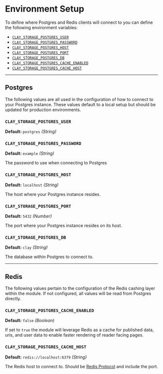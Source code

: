 # Environment Setup

To define where Postgres and Redis clients will connect to you can define the following environment variables:

- [`CLAY_STORAGE_POSTGRES_USER`](#clay_storage_postgres_user)
- [`CLAY_STORAGE_POSTGRES_PASSWORD`](#clay_storage_postgres_password)
- [`CLAY_STORAGE_POSTGRES_HOST`](#clay_storage_postgres_host)
- [`CLAY_STORAGE_POSTGRES_PORT`](#clay_storage_postgres_port)
- [`CLAY_STORAGE_POSTGRES_DB`](#clay_storage_postgres_db)
- [`CLAY_STORAGE_POSTGRES_CACHE_ENABLED`](#clay_storage_postgres_cache_enabled)
- [`CLAY_STORAGE_POSTGRES_CACHE_HOST`](#clay_storage_postgres_cache_host)

---
## Postgres

The following values are all used in the configuration of how to connect to your Postgres instance. These values default to a local setup but should be updated for production environments.

### `CLAY_STORAGE_POSTGRES_USER`

**Default:** `postgres` _(String)_

### `CLAY_STORAGE_POSTGRES_PASSWORD`

**Default:** `example` _(String)_

The password to use when connecting to Postgres

### `CLAY_STORAGE_POSTGRES_HOST`

**Default:** `localhost` _(String)_

The host where your Postgres instance resides.

### `CLAY_STORAGE_POSTGRES_PORT`

**Default:** `5432` _(Number)_

The port where your Postgres instance resides on its host.

### `CLAY_STORAGE_POSTGRES_DB`

**Default:** `clay` _(String)_

The database within Postgres to connect to.

---

## Redis

The following values pertain to the configuration of the Redis cashing layer within the module. If not configured, all values will be read from Postgres directly.

### `CLAY_STORAGE_POSTGRES_CACHE_ENABLED`

**Default:** `false` _(Boolean)_

If set to `true` the module will leverage Redis as a cache for published data, uris, and user data to enable faster rendering of reader facing pages.

### `CLAY_STORAGE_POSTGRES_CACHE_HOST`

**Default:** `redis://localhost:6379` _(String)_

The Redis host to connect to. Should be [Redis Protocol](https://redis.io/topics/protocol) and include the port.
